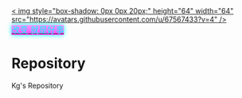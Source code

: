 <div>
<a  href="https://github.com/VVDY1430">
< img style="box-shadow: 0px 0px 20px;"
height="64" width="64" src="https://avatars.githubusercontent.com/u/67567433?v=4" />
<div>
<span style="
box-shadow: 0px 0px 10px;
background: linear-gradient(to bottom, #FF99FF 0px, #FF44FF 100%)repeat-x scroll 0 0 rgba(0, 0, 0, 0);
  color: #00FFFF;font-size: 120%;">改变  就是好事
</span>
</div>
</a >

</div>

# Repository
Kg's Repository

